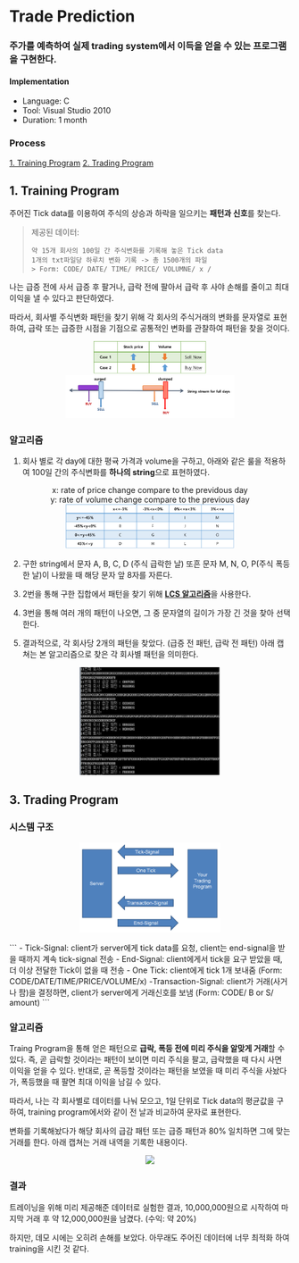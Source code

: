 Trade Prediction 
=======
### 주가를 예측하여 실제 trading system에서 이득을 얻을 수 있는 프로그램을 구현한다.

#### Implementation
- Language: C
- Tool: Visual Studio 2010
- Duration: 1 month

### Process
[1. Training Program](#1-training-program)
[2. Trading Program](#2-trading-program)

## 1. Training Program
주어진 Tick data를 이용하여 주식의 상승과 하락을 일으키는 **패턴과 신호**를 찾는다.
> 제공된 데이터:
>	```
>	약 15개 회사의 100일 간 주식변화를 기록해 놓은 Tick data
>	1개의 txt파일당 하루치 변화 기록 -> 총 1500개의 파일
>	> Form: CODE/ DATE/ TIME/ PRICE/ VOLUMNE/ x /
>	```

나는 급증 전에 사서 급증 후 팔거나, 급락 전에 팔아서 급락 후 사야 손해를 줄이고 최대 이익을 낼 수 있다고 판단하였다. 

따라서, 회사별 주식변화 패턴을 찾기 위해 각 회사의 주식거래의 변화를 문자열로 표현하여, 급락 또는 급증한 시점을 기점으로 공통적인 변화를 관찰하여 패턴을 찾을 것이다.
<p align="center">
	<img src="screenshots/case.png" width="40%"></img>
	<img src="screenshots/idea.png" width="60%"></img>
</p>

### 알고리즘
1. 회사 별로 각 day에 대한 평귝 가격과 volume을 구하고, 아래와 같은 룰을 적용하여 100일 간의 주식변화를 **하나의 string**으로 표현하였다.
<p align="center">
	x: rate of price change compare to the previdous day<br>y: rate of volume change compare to the previous day
	<img src="screenshots/pattern.png" width="60%"></img>
</p>

2. 구한 string에서 문자 A, B, C, D (주식 급락한 날) 또흔 문자 M, N, O, P(주식 폭등한 날)이 나왔을 때 해당 문자 앞 8자를 자른다.

3. 2번을 통해 구한 집합에서 패턴을 찾기 위해 [**LCS 알고리즘**](https://en.wikipedia.org/wiki/Longest_common_subsequence_problem)을 사용한다.

4. 3번을 통해 여러 개의 패턴이 나오면, 그 중 문자열의 길이가 가장 긴 것을 찾아 선택한다.

4. 결과적으로, 각 회사당 2개의 패턴을 찾았다. (급증 전 패턴, 급락 전 패턴) 아래 캡쳐는 본 알고리즘으로 찾은 각 회사별 패턴을 의미한다.
<p align="center">
	<img src="screenshots/companyPattern.png" width="50%"></img>
</p>

## 3. Trading Program

### 시스템 구조
<p align="center">
	<img src="screenshots/structure.png" width="50%"></img>
</p>
```
- Tick-Signal: client가 server에게 tick data를 요청, client는 end-signal을 받을 때까지 계속 tick-signal 전송
- End-Signal: client에게서 tick을 요구 받았을 때, 더 이상 전달한 Tick이 없을 때 전송
- One Tick: client에게 tick 1개 보내줌 (Form: CODE/DATE/TIME/PRICE/VOLUME/x)
-Transaction-Signal: client가 거래(사거나 팜)을 결정하면, client가 server에게 거래신호를 보냄 (Form: CODE/ B or S/ amount)
```

### 알고리즘
Traing Program을 통해 얻은 패턴으로 **급락, 폭등 전에 미리 주식을 알맞게 거래**할 수 있다. 즉, 곧 급락할 것이라는 패턴이 보이면 미리 주식을 팔고, 급락했을 때 다시 사면 이익을 얻을 수 있다. 반대로, 곧 폭등할 것이라는 패턴을 보였을 때 미리 주식을 사놨다가, 폭등했을 때 팔면 최대 이익을 남길 수 있다.

따라서, 나는 각 회사별로 데이터를 나눠 모으고, 1일 단위로 Tick data의 평균값을 구하여, training program에서와 같이 전 날과 비교하여 문자로 표현한다.

변화를 기록해놨다가 해당 회사의 급감 패턴 또는 급증 패턴과 80% 일치하면 그에 맞는 거래를 한다.
아래 캡쳐는 거래 내역을 기록한 내용이다.
<p align="center">
	<img src="screenshots/transcation.png" width="40%"></img>
</p>

### 결과
트레이닝을 위해 미리 제공해준 데이터로 실험한 결과, 10,000,000원으로 시작하여 마지막 거래 후 약 12,000,000원을 남겼다. (수익: 약 20%)

하지만, 데모 시에는 오히려 손해를 보았다. 아무래도 주어진 데이터에 너무 최적화 하여 training을 시킨 것 같다.
